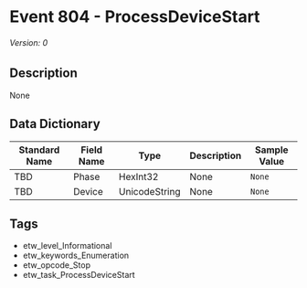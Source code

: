 # Event 804 - ProcessDeviceStart
###### Version: 0

## Description
None

## Data Dictionary
|Standard Name|Field Name|Type|Description|Sample Value|
|---|---|---|---|---|
|TBD|Phase|HexInt32|None|`None`|
|TBD|Device|UnicodeString|None|`None`|

## Tags
* etw_level_Informational
* etw_keywords_Enumeration
* etw_opcode_Stop
* etw_task_ProcessDeviceStart